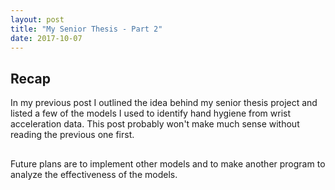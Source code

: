 ```yaml
---
layout: post
title: "My Senior Thesis - Part 2"
date: 2017-10-07
---
```


## Recap
In my previous post I outlined the idea behind my senior thesis project and listed a few of the models I used to identify hand hygiene from wrist acceleration data.
This post probably won't make much sense without reading the previous one first.

## 




Future plans are to implement other models and to make another program to analyze the effectiveness of the models. 